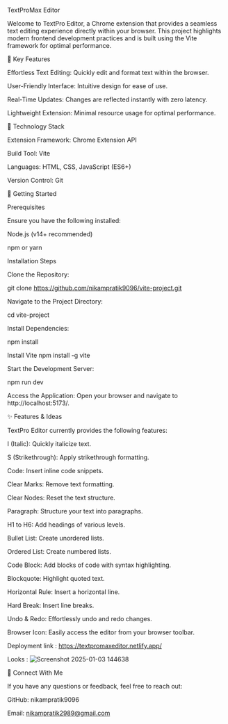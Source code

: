 TextProMax Editor

Welcome to TextPro Editor, a Chrome extension that provides a seamless text editing experience directly within your browser. This project highlights modern frontend development practices and is built using the Vite framework for optimal performance.

🚀 Key Features

Effortless Text Editing: Quickly edit and format text within the browser.

User-Friendly Interface: Intuitive design for ease of use.

Real-Time Updates: Changes are reflected instantly with zero latency.

Lightweight Extension: Minimal resource usage for optimal performance.

🔧 Technology Stack

Extension Framework: Chrome Extension API

Build Tool: Vite

Languages: HTML, CSS, JavaScript (ES6+)

Version Control: Git


🚀 Getting Started

Prerequisites

Ensure you have the following installed:

Node.js (v14+ recommended)

npm or yarn

Installation Steps

Clone the Repository:

git clone https://github.com/nikampratik9096/vite-project.git

Navigate to the Project Directory:

cd vite-project

Install Dependencies:

npm install

Install Vite 
npm install -g vite

Start the Development Server:

npm run dev

Access the Application:
Open your browser and navigate to http://localhost:5173/.

✨  Features & Ideas

TextPro Editor currently provides the following features:

I (Italic): Quickly italicize text.

S (Strikethrough): Apply strikethrough formatting.

Code: Insert inline code snippets.

Clear Marks: Remove text formatting.

Clear Nodes: Reset the text structure.

Paragraph: Structure your text into paragraphs.

H1 to H6: Add headings of various levels.

Bullet List: Create unordered lists.

Ordered List: Create numbered lists.

Code Block: Add blocks of code with syntax highlighting.

Blockquote: Highlight quoted text.

Horizontal Rule: Insert a horizontal line.

Hard Break: Insert line breaks.

Undo & Redo: Effortlessly undo and redo changes.

Browser Icon: Easily access the editor from your browser toolbar.

Deployment link : https://textpromaxeditor.netlify.app/

Looks :
![Screenshot 2025-01-03 144638](https://github.com/user-attachments/assets/550fdf2d-3554-41f3-906d-80cfa121aff6)

🤝 Connect With Me

If you have any questions or feedback, feel free to reach out:

GitHub: nikampratik9096

Email: nikampratik2989@gmail.com
